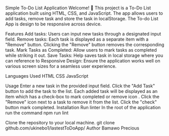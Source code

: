 Simple To-Do List Application
Welcome! 👋
This project is a To-Do List application built using HTML, CSS, and JavaScript. The app allows users to add tasks, remove task and store the task in localStorage. The To-do List App is design to be responsive across device.

Features
Add tasks: Users can input new tasks through a designated input field.
Remove tasks: Each task is displayed as a separate item with a "Remove" button. Clicking the "Remove" button removes the corresponding task.
Mark Tasks as Completed: Allow users to mark tasks as completed while striking it out.
Save Tasks: Help saves task in local storage where you can reference to
Responsive Design: Ensure the application works well on various screen sizes for a seamless user experience.

Languages Used
HTML
CSS
JavaScript

Usage
Enter a new task in the provided input field.
Click the "Add Task" button to add the task to the list.
Each added task will be displayed as an item which has a check-box to mark completed or remove icon .
Click the "Remove" icon next to a task to remove it from the list.
Click the "check" button mark completed.
Installation
Run linter
In the root of the application run the command npm run lint

Clone the repository to your local machine.
git clone github.com/ukinebo1/lastestToDoApp/
Author
Bamawo Precious
